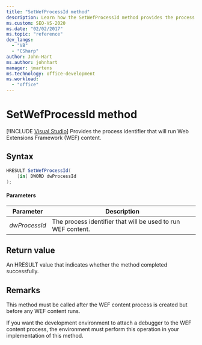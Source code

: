 ```yaml
---
title: "SetWefProcessId method"
description: Learn how the SetWefProcessId method provides the process identifier that will run Web Extensions Framework (WEF) content.
ms.custom: SEO-VS-2020
ms.date: "02/02/2017"
ms.topic: "reference"
dev_langs:
  - "VB"
  - "CSharp"
author: John-Hart
ms.author: johnhart
manager: jmartens
ms.technology: office-development
ms.workload:
  - "office"
---
```

# SetWefProcessId method

 [!INCLUDE [Visual Studio](~/includes/applies-to-version/vs-windows-only.md)]
  Provides the process identifier that will run Web Extensions Framework (WEF) content.

## Syntax

```csharp
HRESULT SetWefProcessId(
    [in] DWORD dwProcessId
);
```

#### Parameters

|Parameter|Description|
|---------------|-----------------|
|*dwProcessId*|The process identifier that will be used to run WEF content.|

## Return value
 An HRESULT value that indicates whether the method completed successfully.

## Remarks
 This method must be called after the WEF content process is created but before any WEF content runs.

 If you want the development environment to attach a debugger to the WEF content process, the environment must perform this operation in your implementation of this method.
